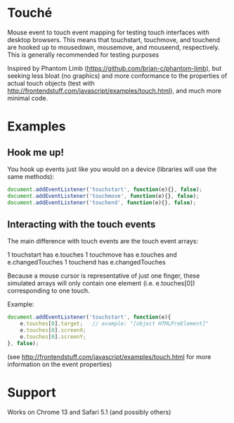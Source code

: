 # Touché
Mouse event to touch event mapping for testing touch interfaces with desktop browsers.  This means that touchstart, touchmove, and touchend are hooked up to mousedown, mousemove, and mouseend, respectively.  This is generally recommended for testing purposes

Inspired by Phantom Limb (https://github.com/brian-c/phantom-limb), but seeking less bloat (no graphics) and more conformance to the properties of actual touch objects (test with http://frontendstuff.com/javascript/examples/touch.html), and much more minimal code.

# Examples

## Hook me up!
You hook up events just like you would on a device (libraries will use the same methods):

````javascript
document.addEventListener('touchstart', function(e){}, false);
document.addEventListener('touchmove', function(e){}, false);
document.addEventListener('touchend', function(e){}, false);
````

## Interacting with the touch events
The main difference with touch events are the touch event arrays:

1    touchstart has e.touches
1    touchmove has e.touches and e.changedTouches
1    touchend has e.changedTouches

Because a mouse cursor is representative of just one finger, these simulated arrays will only contain one element (i.e. e.touches[0]) corresponding to one touch.

Example:

````javascript
document.addEventListener('touchstart', function(e){
	e.touches[0].target;   // example: "[object HTMLPreElement]"
	e.touches[0].screenX;
	e.touches[0].screenY;
}, false);
````

(see http://frontendstuff.com/javascript/examples/touch.html for more information on the event properties)

# Support
Works on Chrome 13 and Safari 5.1 (and possibly others)